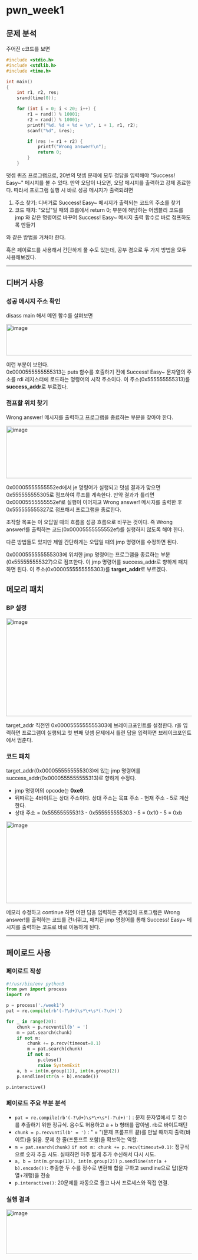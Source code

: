 pwn_week1
=============


## 문제 분석

주어진 c코드를 보면

```c
#include <stdio.h>
#include <stdlib.h>
#include <time.h>

int main()
{
    int r1, r2, res;
    srand(time(0)); 

    for (int i = 0; i < 20; i++) {
        r1 = rand() % 10001;
        r2 = rand() % 10001;
        printf("%d. %d + %d = \n", i + 1, r1, r2);
        scanf("%d", &res);

        if (res != r1 + r2) {
            printf("Wrong answer!\n");
            return 0;
        }
    }
```

덧셈 퀴즈 프로그램으로, 20번의 덧셈 문제에 모두 정답을 입력해야 "Success! Easy~" 메시지를 볼 수 있다. 만약 오답이 나오면, 오답 메시지를 출력하고 강제 종료한다. 
따라서 프로그램 실행 시 바로 성공 메시지가 출력되려면     

1. 주소 찾기: 디버거로 Success! Easy~ 메시지가 출력되는 코드의 주소를 찾기
2. 코드 패치: "오답"일 때의 흐름에서 return 0; 부분에 해당하는 어셈블리 코드를 jmp 와 같은 명령어로 바꾸어
   Success! Easy~ 메시지 출력 함수로 바로 점프하도록 만들기

와 같은 방법을 거쳐야 한다. 

혹은 페이로드를 사용해서 간단하게 풀 수도 있는데, 공부 겸으로 두 가지 방법을 모두 사용해보겠다.


--------------------------------



## 디버거 사용

### 성공 메시지 주소 확인

disass main 해서 메인 함수를 살펴보면

<img width="762" height="85" alt="image" src="https://github.com/user-attachments/assets/36068d12-2573-4ce5-94ac-9f46184dca8b" />

이런 부분이 보인다.     
0x0000555555555313는 puts 함수를 호출하기 전에 Success! Easy~ 문자열의 주소를 
rdi 레지스터에 로드하는 명령어의 시작 주소이다. 
이 주소(0x555555555313)를 **success_addr**로 부르겠다.


### 점프할 위치 찾기

Wrong answer! 메시지를 출력하고 프로그램을 종료하는 부분을 찾아야 한다. 

<img width="910" height="142" alt="image" src="https://github.com/user-attachments/assets/f9fdff58-16a2-4168-832d-2cd2b92a0ec0" />

0x00005555555552ed에서 je 명령어가 실행되고 
덧셈 결과가 맞으면 0x555555555305로 점프하여 루프를 계속한다. 
만약 결과가 틀리면 0x00005555555552ef로 실행이 이어지고
Wrong answer! 메시지를 출력한 후 0x555555555327로 점프해서 프로그램을 종료한다.    

조작할 목표는 이 오답일 때의 흐름을 성공 흐름으로 바꾸는 것이다. 
즉 Wrong answer!를 출력하는 코드(0x00005555555552ef)를 실행하지 않도록 해야 한다.

다른 방법들도 있지만 제일 간단하게는 오답일 때의 jmp 명령어를 수정하면 된다.    

0x0000555555555303에 위치한 jmp 명령어는 프로그램을 종료하는 부분(0x555555555327)으로 점프한다.
이 jmp 명령어를 success_addr로 향하게 패치하면 된다. 
이 주소(0x0000555555555303)를 **target_addr**로 부르겠다.


## 메모리 패치

### BP 설정

<img width="660" height="266" alt="image" src="https://github.com/user-attachments/assets/d839ff7d-62f3-4131-a169-f04f46f8858f" />

target_addr 직전인 0x0000555555555303에 브레이크포인트를 설정한다. 
r을 입력하면 프로그램이 실행되고 첫 번째 덧셈 문제에서 틀린 답을 입력하면 브레이크포인트에서 멈춘다.

### 코드 패치

target_addr(0x0000555555555303)에 있는 jmp 명령어를 success_addr(0x0000555555555313)로 향하게 수정다.

* jmp 명령어의 opcode는 **0xe9**.
* 뒤따르는 4바이트는 상대 주소이다. 상대 주소는 목표 주소 - 현재 주소 - 5로 계산한다.
* 상대 주소 = 0x555555555313 - 0x555555555303 - 5 = 0x10 - 5 = 0xb

<img width="586" height="222" alt="image" src="https://github.com/user-attachments/assets/afe07cff-b2ee-470d-bcbd-382888ac1d31" />

메모리 수정하고 continue 하면 어떤 답을 입력하든 관계없이 프로그램은 Wrong answer!를 출력하는 코드를 건너뛰고, 패치된 jmp 명령어를 통해 Success! Easy~ 메시지를 출력하는 코드로 바로 이동하게 된다.


-----------------


## 페이로드 사용

### 페이로드 작성


```python
#!/usr/bin/env python3
from pwn import process
import re

p = process('./week1')
pat = re.compile(rb'(-?\d+)\s*\+\s*(-?\d+)')

for _ in range(20):
    chunk = p.recvuntil(b' = ')
    m = pat.search(chunk)
    if not m:
        chunk += p.recv(timeout=0.1)
        m = pat.search(chunk)
        if not m:
            p.close()
            raise SystemExit
    a, b = int(m.group(1)), int(m.group(2))
    p.sendline(str(a + b).encode())

p.interactive()
```

### 페이로드 주요 부분 분석 

* `pat = re.compile(rb'(-?\d+)\s*\+\s*(-?\d+)')` : 문제 문자열에서 두 정수를 추출하기 위한 정규식. 음수도 허용하고 a + b 형태를 잡아냄. rb로 바이트패턴
* `chunk = p.recvuntil(b' = ')` : " = "(문제 프롬프트 끝)를 만날 때까지 출력(바이트)을 읽음. 문제 한 줄(프롬프트 포함)을 확보하는 역할. 
* `m = pat.search(chunk)` `if not m: chunk += p.recv(timeout=0.1)`: 정규식으로 숫자 추출 시도. 실패하면 아주 짧게 추가 수신해서 다시 시도.
* `a, b = int(m.group(1)), int(m.group(2))` `p.sendline(str(a + b).encode())`: 추출한 두 수를 정수로 변환해 합을 구하고 sendline으로 답(문자열+개행)을 전송
* `p.interactive()`: 20문제를 자동으로 풀고 나서 프로세스와 직접 연결.


### 실행 결과


<img width="703" height="121" alt="image" src="https://github.com/user-attachments/assets/870ef640-2fd3-4064-bae8-80d617e5d51f" />






